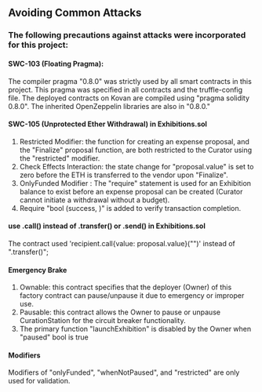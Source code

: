 ## Avoiding Common Attacks

### The following precautions against attacks were incorporated for this project:

#### SWC-103 (Floating Pragma):
The compiler pragma "0.8.0" was strictly used by all smart contracts in this project. This pragma was specified in all contracts and the truffle-config file. The deployed contracts on Kovan are compiled using "pragma solidity 0.8.0". The inherited OpenZeppelin libraries are also in "0.8.0."

#### SWC-105 (Unprotected Ether Withdrawal) in Exhibitions.sol
1) Restricted Modifier: the function for creating an expense proposal, and the "Finalize" proposal function, are both restricted to the Curator using the "restricted" modifier.
2) Check Effects Interaction: the state change for "proposal.value" is set to zero before the ETH is transferred to the vendor upon "Finalize".
3) OnlyFunded Modifier : The "require" statement is used for an Exhibition balance to exist before an expense proposal can be created (Curator cannot initiate a withdrawal without a budget).
4) Require "bool (success, )" is added to verify transaction completion.

#### use .call() instead of .transfer() or .send() in Exhibitions.sol
The contract used 'recipient.call{value: proposal.value}("")' instead of ".transfer()"; 
   
#### Emergency Brake
1. Ownable: this contract specifies that the deployer (Owner) of this factory contract can pause/unpause it due to emergency or improper use.   
2. Pausable: this contract allows the Owner to pause or unpause CurationStation for the circuit breaker functionality.   
3. The primary function "launchExhibition" is disabled by the Owner when "paused" bool is true

#### Modifiers
Modifiers of "onlyFunded", "whenNotPaused", and "restricted" are only used for validation.







